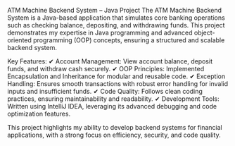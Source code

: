 ATM Machine Backend System – Java Project
The ATM Machine Backend System is a Java-based application that simulates core banking operations such as checking balance, depositing, and withdrawing funds. This project demonstrates my expertise in Java programming and advanced object-oriented programming (OOP) concepts, ensuring a structured and scalable backend system.

Key Features:
✔ Account Management: View account balance, deposit funds, and withdraw cash securely.
✔ OOP Principles: Implemented Encapsulation and Inheritance for modular and reusable code.
✔ Exception Handling: Ensures smooth transactions with robust error handling for invalid inputs and insufficient funds.
✔ Code Quality: Follows clean coding practices, ensuring maintainability and readability.
✔ Development Tools: Written using IntelliJ IDEA, leveraging its advanced debugging and code optimization features.

This project highlights my ability to develop backend systems for financial applications, with a strong focus on efficiency, security, and code quality.
